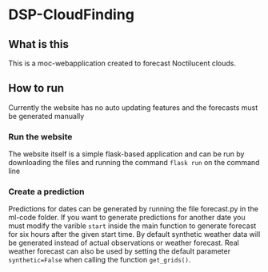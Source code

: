 # DSP-CloudFinding

## What is this
This is a moc-webapplication created to forecast Noctilucent clouds.

## How to run
Currently the website has no auto updating features and the forecasts must be generated manually

### Run the website
The website itself is a simple flask-based application and can be run by downloading the files and 
running the command ```flask run``` on the command line

### Create a prediction
Predictions for dates can be generated by running the file forecast.py in the ml-code folder.
If you want to generate predictions for another date you must modify the varible ```start```
inside the main function to generate forecast for six hours after the given start time. By default
synthetic weather data will be generated instead of actual observations or weather forecast. Real
weather forecast can also be used by setting the default parameter ```synthetic=False``` when calling
the function ```get_grids()```.
